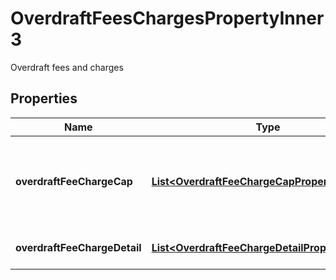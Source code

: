 

# OverdraftFeesChargesPropertyInner3

Overdraft fees and charges

## Properties

| Name | Type | Description | Notes |
|------------ | ------------- | ------------- | -------------|
|**overdraftFeeChargeCap** | [**List&lt;OverdraftFeeChargeCapPropertyInner1&gt;**](OverdraftFeeChargeCapPropertyInner1.md) | Details about any caps (maximum charges) that apply to a particular fee/charge |  [optional] |
|**overdraftFeeChargeDetail** | [**List&lt;OverdraftFeeChargeDetailPropertyInner1&gt;**](OverdraftFeeChargeDetailPropertyInner1.md) | Details about the fees/charges |  |



